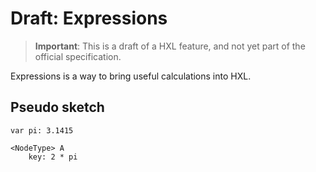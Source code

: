 # Draft: Expressions

> **Important**:
> This is a draft of a HXL feature, and not yet part of the official specification.

Expressions is a way to bring useful calculations into HXL.

## Pseudo sketch

````text
var pi: 3.1415

<NodeType> A
    key: 2 * pi
````
